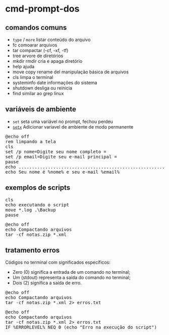# cmd-prompt-dos

## comandos comuns
- `type` / `more` listar conteúdo do arquivo
- fc  comoarar arquivos
- tar compactar (-cf, -xf, -tf)
- tree arvore de diretórios
- mkdir rmdir cria e apaga diretório
- help ajuda
- move copy rename del manipulação básica de arquivos
- cls limpa o terminal
- systeminfo date informações do sistema
- shutdown desliga ou reinicia
- find similar ao grep linux

## variáveis de ambiente 
- `set`
seta uma variável no prompt, fechou perdeu
- [`setx`](https://learn.microsoft.com/pt-br/windows-server/administration/windows-commands/setx)
Adicionar variavel de ambiente de modo permanente

<pre>
@echo off 
rem limpando a tela
cls
set /p nome=Digite seu nome completo =
set /p email=Digite seu e-mail principal =
pause
echo ..................................................................................
echo Seu nome é %nome% e seu e-mail %email%
</pre>

## exemplos de scripts
<pre>
cls
echo executando o script
move *.log .\Backup
pause
</pre>

<pre>
@echo off
echo Compactando arquivos
tar -cf notas.zip *.xml
</pre>

## tratamento erros
Códigos no terminal com significados específicos:
- Zero (0) significa a entrada de um comando no terminal;
- Um (stdout) representa a saída do comando no terminal;
- Dois (2) significa a saída de erro.

<pre>
@echo off
echo Compactando arquivos
tar -cf notas.zip *.xml 2> erros.txt
</pre>

<pre>
@echo off
echo Compactando arquivos
tar -cf notas.zip *.xml 2> erros.txt
IF %ERRORLEVEL% NEQ 0 (echo "Erro na execução do script")
</pre>

